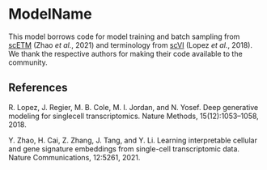 # ModelName

This model borrows code for model training and batch sampling from [scETM](https://github.com/hui2000ji/scETM) (Zhao *et al.*, 2021) and terminology from [scVI](https://github.com/scverse/scvi-tools) (Lopez *et al.*, 2018).
We thank the respective authors for making their code available to the community.

## References

R. Lopez, J. Regier, M. B. Cole, M. I. Jordan, and N. Yosef. Deep generative modeling for singlecell
transcriptomics. Nature Methods, 15(12):1053–1058, 2018.

Y. Zhao, H. Cai, Z. Zhang, J. Tang, and Y. Li. Learning interpretable cellular and gene signature
embeddings from single-cell transcriptomic data. Nature Communications, 12:5261, 2021.